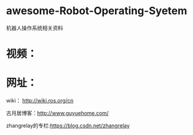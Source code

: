 # awesome-Robot-Operating-Syetem
机器人操作系统相关资料
# 视频：

# 网址：



wiki： http://wiki.ros.org/cn

古月居博客：http://www.guyuehome.com/

zhangrelay的专栏:https://blog.csdn.net/zhangrelay
